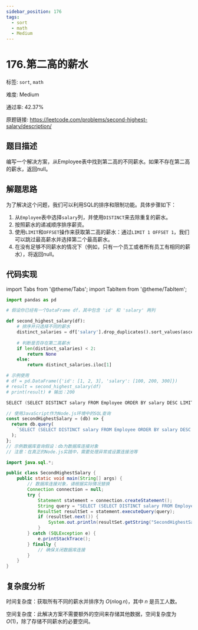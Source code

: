 ```yaml
---
sidebar_position: 176
tags:
  - sort
  - math
  - Medium
---
```


# 176.第二高的薪水

标签: `sort`, `math`

难度: Medium

通过率: 42.37%

原题链接: https://leetcode.com/problems/second-highest-salary/description/

## 题目描述
编写一个解决方案，从Employee表中找到第二高的不同薪水。如果不存在第二高的薪水，返回null。

## 解题思路
为了解决这个问题，我们可以利用SQL的排序和限制功能。具体步骤如下：
1. 从`Employee`表中选择`salary`列，并使用`DISTINCT`来去除重复的薪水。
2. 按照薪水的递减顺序排序薪资。
3. 使用`LIMIT`和`OFFSET`操作来获取第二高的薪水：通过`LIMIT 1 OFFSET 1`，我们可以跳过最高薪水并选择第二个最高薪水。
4. 在没有足够不同薪水的情况下（例如，只有一个员工或者所有员工有相同的薪水），将返回null。

## 代码实现
import Tabs from '@theme/Tabs';
import TabItem from '@theme/TabItem';

<Tabs>
<TabItem value="python" label="Python">

```python
import pandas as pd

# 假设你已经有一个DataFrame df，其中包含 'id' 和 'salary' 两列

def second_highest_salary(df):
    # 排序并只选择不同的薪水
    distinct_salaries = df['salary'].drop_duplicates().sort_values(ascending=False)
    
    # 判断是否存在第二高薪水
    if len(distinct_salaries) < 2:
        return None
    else:
        return distinct_salaries.iloc[1]

# 示例使用
# df = pd.DataFrame({'id': [1, 2, 3], 'salary': [100, 200, 300]})
# result = second_highest_salary(df)
# print(result) # 输出：200
```

</TabItem>
<TabItem value="cpp" label="C++">

```cpp
SELECT (SELECT DISTINCT salary FROM Employee ORDER BY salary DESC LIMIT 1 OFFSET 1) AS SecondHighestSalary;
```

</TabItem>
<TabItem value="javascript" label="JavaScript">

```javascript
// 使用JavaScript作为Node.js环境中的SQL查询
const secondHighestSalary = (db) => {
  return db.query(
    `SELECT (SELECT DISTINCT salary FROM Employee ORDER BY salary DESC LIMIT 1 OFFSET 1) AS SecondHighestSalary;`
  );
};
// 示例数据库查询假设：db为数据库连接对象
// 注意：在真正的Node.js实践中，需要处理异常或设置连接池等
```

</TabItem>
<TabItem value="java" label="Java">

```java
import java.sql.*;

public class SecondHighestSalary {
    public static void main(String[] args) {
        // 数据库连接对象，请根据实际情况替换
        Connection connection = null;
        try {
            Statement statement = connection.createStatement();
            String query = "SELECT (SELECT DISTINCT salary FROM Employee ORDER BY salary DESC LIMIT 1 OFFSET 1) AS SecondHighestSalary;";
            ResultSet resultSet = statement.executeQuery(query);
            if (resultSet.next()) {
                System.out.println(resultSet.getString("SecondHighestSalary"));
            }
        } catch (SQLException e) {
            e.printStackTrace();
        } finally {
            // 确保关闭数据库连接
        }
    }
}
```

</TabItem>
</Tabs>

## 复杂度分析
时间复杂度：获取所有不同的薪水并排序为 $O(n \log n)$，其中 $n$ 是员工人数。  

空间复杂度：此解决方案不需要额外的空间来存储其他数据，空间复杂度为 $O(1)$，除了存储不同薪水的必要空间。
